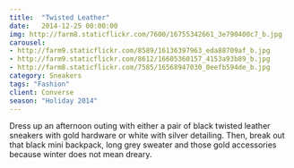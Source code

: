 ```yaml
---
title:  "Twisted Leather"
date:   2014-12-25 00:00:00
img: http://farm8.staticflickr.com/7600/16755342661_3e790400c7_b.jpg
carousel:
- http://farm9.staticflickr.com/8589/16136397963_eda88709af_b.jpg
- http://farm9.staticflickr.com/8612/16605360157_4153a93b89_b.jpg
- http://farm8.staticflickr.com/7585/16568947030_0eefb594de_b.jpg
category: Sneakers
tags: "Fashion"
client: Converse
season: "Holiday 2014"
---
```

Dress up an afternoon outing with either a pair of black twisted leather sneakers with gold hardware or white with silver detailing. Then, break out that black mini backpack, long grey sweater and those gold accessories because winter does not mean dreary. 
